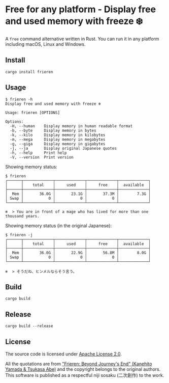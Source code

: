 # Free for any platform - Display free and used memory with freeze ❄️

A `free` command alternative written in Rust. You can run it in any platform including macOS, Linux and Windows.

## Install

```console
cargo install frieren
```

## Usage

```console
$ frieren -h
Display free and used memory with freeze ❄️

Usage: frieren [OPTIONS]

Options:
  -H, --human    Display memory in human readable format
  -b, --byte     Display memory in bytes
  -k, --kilo     Display memory in kilobytes
  -m, --mega     Display memory in megabytes
  -g, --giga     Display memory in gigabytes
  -j, --ja       Display original Japanese quotes
  -h, --help     Print help
  -V, --version  Print version
```

Showing memory status:

```console
$ frieren
┌──────┬─────────────┬─────────────┬─────────────┬─────────────┐
│      │    total    │     used    │     free    │  available  │
├──────┼─────────────┼─────────────┼─────────────┼─────────────┤
│  Mem │       36.0G │       23.1G │       37.3M │        7.3G │
│ Swap │           0 │           0 │           0 │             │
└──────┴─────────────┴─────────────┴─────────────┴─────────────┘

❄️  > You are in front of a mage who has lived for more than one thousand years.
```

Showing memory status (in the original Japanese):

```console
$ frieren -j
┌──────┬─────────────┬─────────────┬─────────────┬─────────────┐
│      │    total    │     used    │     free    │  available  │
├──────┼─────────────┼─────────────┼─────────────┼─────────────┤
│  Mem │       36.0G │       22.9G │       56.8M │        8.0G │
│ Swap │           0 │           0 │           0 │             │
└──────┴─────────────┴─────────────┴─────────────┴─────────────┘

❄️  > そうだね、ヒンメルならそう言う。
```

## Build

```console
cargo build
```

## Release

```console
cargo build --release
```

## License

The source code is licensed under [Apache License 2.0](./LICENSE).

All the quotations are from ["Frieren: Beyond Journey's End" (Kanehito Yamada & Tsukasa Abe)](https://en.wikipedia.org/wiki/Frieren) and the copyright belongs to the original authors. This software is published as a respectful niji sosaku (二次創作) to the work.
